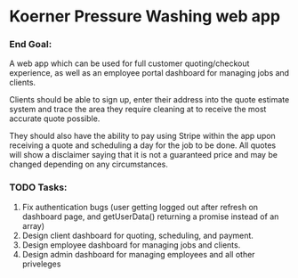 

# Koerner Pressure Washing web app


### End Goal:

A web app which can be used for full customer quoting/checkout experience, as well as an employee portal dashboard for managing jobs and clients.

Clients should be able to sign up, enter their address into the quote estimate system and trace the area they require cleaning at to receive the most accurate quote possible.

They should also have the ability to pay using Stripe within the app upon receiving a quote and scheduling a day for the job to be done. All quotes will show a disclaimer saying that it is not a guaranteed price and may be changed depending on any circumstances.


### TODO Tasks:

1. Fix authentication bugs (user getting logged out after refresh on dashboard page, and getUserData() returning a promise instead of an array)
2. Design client dashboard for quoting, scheduling, and payment.
3. Design employee dashboard for managing jobs and clients.
4. Design admin dashboard for managing employees and all other priveleges